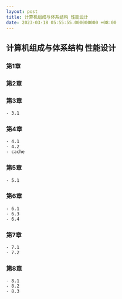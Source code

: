 ```yaml
---
layout: post
title: 计算机组成与体系结构 性能设计
date: 2023-03-18 05:55:55.000000000 +08:00
---
```



## 计算机组成与体系结构 性能设计

### 第1章
### 第2章
### 第3章
    - 3.1
### 第4章
    - 4.1
    - 4.2
    - cache
### 第5章
    - 5.1
### 第6章
    - 6.1
    - 6.3
    - 6.4
### 第7章
    - 7.1
    - 7.2
### 第8章
    - 8.1
    - 8.2
    - 8.3
